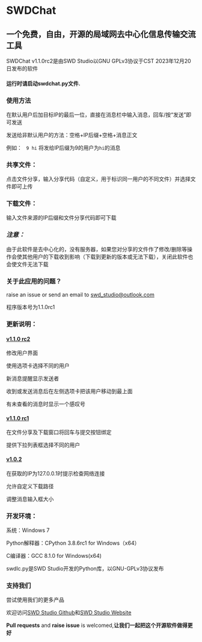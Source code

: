# SWDChat
## 一个免费，自由，开源的局域网去中心化信息传输交流工具

SWDChat v1.1.0rc2是由SWD Studio以GNU GPLv3协议于CST 2023年12月20日发布的软件

#### 运行时请启动swdchat.py文件.

### 使用方法
在默认用户后加目标IP的最后一位，直接在消息栏中输入消息，回车/按“发送”即可发送

发送给非默认用户的方法：空格+IP后缀+空格+消息正文

例如：
` 9 hi`
将发给IP后缀为9的用户为`hi`的消息

### 共享文件：

点击文件分享，输入分享代码（自定义，用于标识同一用户的不同文件）并选择文件即可上传

### 下载文件：

输入文件来源的IP后缀和文件分享代码即可下载

### _注意：_

由于此软件是去中心化的，没有服务器，如果您对分享的文件作了修改/删除等操作会使其他用户的下载收到影响（下载到更新的版本或无法下载），关闭此软件也会使文件无法下载

### 关于此应用的问题？

raise an issue or send an email to <swd_studio@outlook.com>

程序版本号为1.1.0rc1

### 更新说明：

#### [v1.1.0 rc2](https://github.com/swdstudio/swdchat/releases/tag/v1.1.0rc2 "前往")

修改用户界面

使用选项卡选择不同的用户

新消息提醒显示发送者

收到或发送消息后在左侧选项卡把该用户移动到最上面

有未查看的消息时显示一个感叹号

#### [v1.1.0 rc1](https://github.com/swdstudio/swdchat/releases/tag/v1.1.0rc1 "前往")

在文件分享及下载窗口将回车与提交按钮绑定

提供下拉列表框选择不同的用户

#### [v1.0.2](https://github.com/swdstudio/swdchat/releases/tag/1.0.2 "前往")

在获取的IP为127.0.0.1时提示检查网络连接

允许自定义下载路径

调整消息输入框大小

### 开发环境：
系统：Windows 7

Python解释器：CPython 3.8.6rc1 for Windows（x64）

C编译器：GCC 8.1.0 for Windows(x64)

swdlc.py是SWD Studio开发的Python库，以GNU-GPLv3协议发布

### 支持我们
尝试使用我们的更多产品

欢迎访问[SWD Studio Github](https://github.com/swdstudio "访问我们的github")和[SWD Studio Website](http://swd-go.ysepan.com "访问我们的国内下载站")

**Pull requests** and **raise issue** is welcomed,**让我们一起把这个开源软件做得更好**
